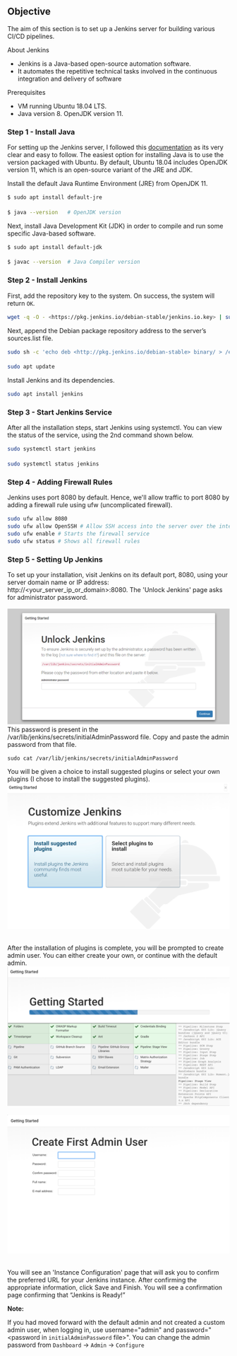 ## **Objective**

The aim of this section is to set up a Jenkins server for building various CI/CD pipelines.

About Jenkins

- Jenkins is a Java-based open-source automation software. 
- It automates the repetitive technical tasks involved in the continuous integration and delivery of software

Prerequisites

- VM running Ubuntu 18.04 LTS.
- Java version 8. OpenJDK version 11.

### **Step 1 - Install Java**

For setting up the Jenkins server, I followed this [documentation](https://www.digitalocean.com/community/tutorials/how-to-install-jenkins-on-ubuntu-18-04) as its very clear and easy to follow. The easiest option for installing Java is to use the version packaged with Ubuntu. By default, Ubuntu 18.04 includes OpenJDK version 11, which is an open-source variant of the JRE and JDK.

Install the default Java Runtime Environment (JRE) from OpenJDK 11.

```bash
$ sudo apt install default-jre 

$ java --version   # OpenJDK version
```

Next, install Java Development Kit (JDK) in order to compile and run some specific Java-based software.

```bash
$ sudo apt install default-jdk

$ javac --version  # Java Compiler version
```

### **Step 2 - Install Jenkins**

First, add the repository key to the system. On success, the system will return `OK`.

```bash
wget -q -O - <https://pkg.jenkins.io/debian-stable/jenkins.io.key> | sudo apt-key add -
```

Next, append the Debian package repository address to the server’s sources.list file.

```bash
sudo sh -c 'echo deb <http://pkg.jenkins.io/debian-stable> binary/ > /etc/apt/sources.list.d/jenkins.list'

sudo apt update
```

Install Jenkins and its dependencies.

```bash
sudo apt install jenkins
```

### **Step 3 - Start Jenkins Service**

After all the installation steps, start Jenkins using systemctl. You can view the status of the service, using the 2nd command shown below.

```bash
sudo systemctl start jenkins

sudo systemctl status jenkins
```

### **Step 4 - Adding Firewall Rules**

Jenkins uses port 8080 by default. Hence, we'll allow traffic to port 8080 by adding a firewall rule using ufw (uncomplicated firewall).

```bash
sudo ufw allow 8080
sudo ufw allow OpenSSH # Allow SSH access into the server over the internet
sudo ufw enable # Starts the firewall service
sudo ufw status # Shows all firewall rules
```

### **Step 5 - Setting Up Jenkins**

To set up your installation, visit Jenkins on its default port, 8080, using your server domain name or IP address: http://<your_server_ip_or_domain>:8080. The 'Unlock Jenkins' page asks for administrator password.  
&nbsp;
![Screenshot](img/jenkins_setup_1.png)
This password is present in the /var/lib/jenkins/secrets/initialAdminPassword file. Copy and paste the admin password from that file.
```
sudo cat /var/lib/jenkins/secrets/initialAdminPassword
```

You will be given a choice to install suggested plugins or select your own plugins (I chose to install the suggested plugins).
![Screenshot](img/jenkins_setup_2.png)
&nbsp;

After the installation of plugins is complete, you will be prompted to create admin user. You can either create your own, or continue with the default admin.
![Screenshot](img/jenkins_setup_3.png)&nbsp;
![Screenshot](img/jenkins_setup_4.png)&nbsp;

You will see an 'Instance Configuration' page that will ask you to confirm the preferred URL for your Jenkins instance. After confirming the appropriate information, click Save and Finish. You will see a confirmation page confirming that “Jenkins is Ready!”


**Note:**

If you had moved forward with the default admin and not created a custom admin user, when logging in, use username="admin" and password="<password in `initialAdminPassword` file>". You can change the admin password from `Dashboard` → `Admin` → `Configure`